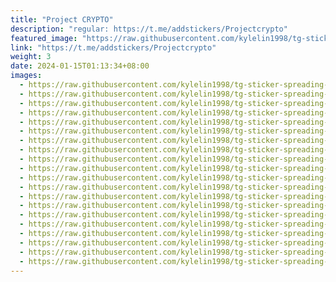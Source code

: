 ```yaml
---
title: "Project CRYPTO"
description: "regular: https://t.me/addstickers/Projectcrypto"
featured_image: "https://raw.githubusercontent.com/kylelin1998/tg-sticker-spreading-worldwide-images/main/img/00a5c4d3-e921-47bd-8d83-2734293e6810.jpg"
link: "https://t.me/addstickers/Projectcrypto"
weight: 3
date: 2024-01-15T01:13:34+08:00
images:
  - https://raw.githubusercontent.com/kylelin1998/tg-sticker-spreading-worldwide-images/main/img/00a5c4d3-e921-47bd-8d83-2734293e6810.jpg
  - https://raw.githubusercontent.com/kylelin1998/tg-sticker-spreading-worldwide-images/main/img/3873b21d-9c39-4edf-84e5-2bc3c954bbd6.jpg
  - https://raw.githubusercontent.com/kylelin1998/tg-sticker-spreading-worldwide-images/main/img/1b6effd6-b7b8-4009-a6aa-c1892e4f1a1d.jpg
  - https://raw.githubusercontent.com/kylelin1998/tg-sticker-spreading-worldwide-images/main/img/b3bcde10-2cfc-48af-8095-1ae526a2f060.jpg
  - https://raw.githubusercontent.com/kylelin1998/tg-sticker-spreading-worldwide-images/main/img/129de955-cdb0-4b32-97c8-0518aead8874.jpg
  - https://raw.githubusercontent.com/kylelin1998/tg-sticker-spreading-worldwide-images/main/img/f85d9edd-474a-43e3-831a-86bfe1662f36.jpg
  - https://raw.githubusercontent.com/kylelin1998/tg-sticker-spreading-worldwide-images/main/img/29377dff-9aa9-44ad-a9d0-6da25872b723.jpg
  - https://raw.githubusercontent.com/kylelin1998/tg-sticker-spreading-worldwide-images/main/img/f438dc29-da9c-4f9d-b305-d5b4ffb25ac6.jpg
  - https://raw.githubusercontent.com/kylelin1998/tg-sticker-spreading-worldwide-images/main/img/dc2e2445-c309-4c75-a2d9-e42fe66dc635.jpg
  - https://raw.githubusercontent.com/kylelin1998/tg-sticker-spreading-worldwide-images/main/img/5a773d4d-a36f-47c2-b8d6-fc98d76ef277.jpg
  - https://raw.githubusercontent.com/kylelin1998/tg-sticker-spreading-worldwide-images/main/img/53c5e2c2-c9ed-46e7-8735-8ebb20b12df8.jpg
  - https://raw.githubusercontent.com/kylelin1998/tg-sticker-spreading-worldwide-images/main/img/afd2fc64-7d53-4d85-93d1-76854ec31c99.jpg
  - https://raw.githubusercontent.com/kylelin1998/tg-sticker-spreading-worldwide-images/main/img/54806ae1-6e21-4978-b2c5-99fda78888e0.jpg
  - https://raw.githubusercontent.com/kylelin1998/tg-sticker-spreading-worldwide-images/main/img/92552fe8-5757-4996-9b14-0d9259f20059.jpg
  - https://raw.githubusercontent.com/kylelin1998/tg-sticker-spreading-worldwide-images/main/img/dbf09ce5-59c2-4adb-883a-b1d1667e51d8.jpg
  - https://raw.githubusercontent.com/kylelin1998/tg-sticker-spreading-worldwide-images/main/img/3461588b-1d31-4b08-a255-ed032147c4cb.jpg
  - https://raw.githubusercontent.com/kylelin1998/tg-sticker-spreading-worldwide-images/main/img/38f4e62d-28af-47aa-90ab-8d568278d479.jpg
  - https://raw.githubusercontent.com/kylelin1998/tg-sticker-spreading-worldwide-images/main/img/a6853d48-6702-4047-b81b-6445c08c771d.jpg
  - https://raw.githubusercontent.com/kylelin1998/tg-sticker-spreading-worldwide-images/main/img/33bac6fb-daa5-4a5a-be4a-bbc9f118ca49.jpg
  - https://raw.githubusercontent.com/kylelin1998/tg-sticker-spreading-worldwide-images/main/img/3c064e69-0249-4516-9112-a50e4652862e.jpg
---
```


